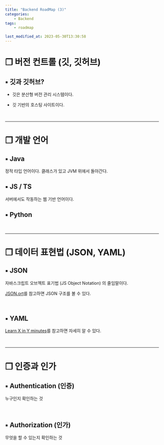 ```yaml
---
title: "Backend RoadMap (3)"
categories:
    - Backend
tags:
    - roadmap

last_modified_at: 2023-05-30T13:30:58
---
```


# ❒ 버전 컨트롤 (깃, 깃허브)

## ▪︎ 깃과 깃허브?

-   깃은 분산형 버전 관리 시스템이다.

-   깃 기반의 호스팅 사이트이다.

<br>

---

# ❒ 개발 언어

## ▪︎ Java

정적 타입 언어이다. 클래스가 있고 JVM 위에서 돌아간다.

## ▪︎ JS / TS

서버에서도 작동하는 웹 기반 언어이다.

## ▪︎ Python

<br>

---

# ❒ 데이터 표현법 (JSON, YAML)

## ▪︎ JSON

자바스크립트 오브젝트 표기법 (JS Object Notation) 의 줄임말이다.

[JSON.ort](https://www.json.org/json-en.html)를 참고하면 JSON 구조를 볼 수 있다.

<br>

## ▪︎ YAML

[Learn X in Y minutes](https://learnxinyminutes.com/docs/yaml/)를 참고하면 자세히 알 수 있다.

<br>

---

# ❒ 인증과 인가

## ▪︎ Authentication (인증)

누구인지 확인하는 것

<br>

## ▪︎ Authorization (인가)

무엇을 할 수 있는지 확인하는 것
